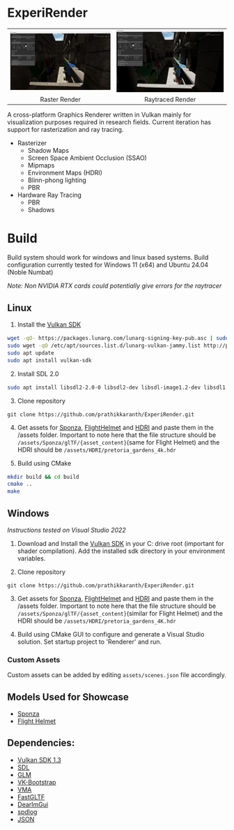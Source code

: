 # ExperiRender

<table>
  <tr>
    <td><img src="docs/images/ExperiRender_Sponza.png" width="1000"/></td>
    <td><img src="docs/images/Sponza-RT_Mat.png" width="1000"/></td>
  </tr>
  <tr>
    <td align="center">Raster Render</td>
    <td align="center">Raytraced Render</td>
  </tr>
</table>

A cross-platform Graphics Renderer written in Vulkan mainly for visualization purposes required in research fields. Current iteration has support for rasterization and ray tracing. 

- Rasterizer
    - Shadow Maps 
    - Screen Space Ambient Occlusion (SSAO) 
    - Mipmaps 
    - Environment Maps (HDRI)
    - Blinn-phong lighting 
    - PBR
- Hardware Ray Tracing
    - PBR
    - Shadows

# Build

Build system should work for windows and linux based systems. Build configuration currently tested for Windows 11 (x64) and Ubuntu 24.04 (Noble Numbat)

_Note: Non NVIDIA RTX cards could potentially give errors for the raytracer_

## Linux

1. Install the [Vulkan SDK](https://vulkan.lunarg.com/doc/view/latest/linux/getting_started_ubuntu.html)
```bash
wget -qO- https://packages.lunarg.com/lunarg-signing-key-pub.asc | sudo tee /etc/apt/trusted.gpg.d/lunarg.asc
sudo wget -qO /etc/apt/sources.list.d/lunarg-vulkan-jammy.list http://packages.lunarg.com/vulkan/lunarg-vulkan-jammy.list
sudo apt update
sudo apt install vulkan-sdk
```

2. Install SDL 2.0
```bash
sudo apt install libsdl2-2.0-0 libsdl2-dev libsdl-image1.2-dev libsdl1.2-dev
```

3. Clone repository
```
git clone https://github.com/prathikkaranth/ExperiRender.git
```

4. Get assets for [Sponza](https://github.com/KhronosGroup/glTF-Sample-Models/tree/main/2.0/Sponza), [FlightHelmet](https://github.com/KhronosGroup/glTF-Sample-Models/tree/main/2.0/FlightHelmet) and [HDRI](https://polyhaven.com/a/pretoria_gardens) and paste them in the /assets folder. Important to note here that the file structure should be `/assets/Sponza/glTF/{asset_content}`(same for Flight Helmet) and the HDRI should be `/assets/HDRI/pretoria_gardens_4k.hdr`

5. Build using CMake

```bash
mkdir build && cd build
cmake ..
make
```

## Windows

_Instructions tested on Visual Studio 2022_

1. Download and Install the [Vulkan SDK](https://vulkan.lunarg.com/sdk/home#windows) in your C: drive root (important for shader compilation). Add the installed sdk directory in your environment variables.

2. Clone repository
```
git clone https://github.com/prathikkaranth/ExperiRender.git
```

3. Get assets for [Sponza](https://github.com/KhronosGroup/glTF-Sample-Models/tree/main/2.0/Sponza), [FlightHelmet](https://github.com/KhronosGroup/glTF-Sample-Models/tree/main/2.0/FlightHelmet) and [HDRI](https://polyhaven.com/a/pretoria_gardens) and paste them in the /assets folder. Important to note here that the file structure should be `/assets/Sponza/glTF/{asset_content}`(similar for Flight Helmet) and the HDRI should be `/assets/HDRI/pretoria_gardens_4K.hdr`

4. Build using CMake GUI to configure and generate a Visual Studio solution. Set startup project to 'Renderer' and run.

### Custom Assets

Custom assets can be added by editing `assets/scenes.json` file accordingly.


## Models Used for Showcase

- [Sponza](https://github.com/KhronosGroup/glTF-Sample-Models/tree/main/2.0/Sponza)
- [Flight Helmet](https://github.com/KhronosGroup/glTF-Sample-Models/tree/main/2.0/FlightHelmet)

## Dependencies:

- [Vulkan SDK 1.3](https://vulkan.lunarg.com/sdk/home)
- [SDL](https://github.com/libsdl-org/SDL)
- [GLM](https://github.com/g-truc/glm)
- [VK-Bootstrap](https://github.com/charles-lunarg/vk-bootstrap)
- [VMA](https://github.com/GPUOpen-LibrariesAndSDKs/VulkanMemoryAllocator)
- [FastGLTF](https://github.com/spnda/fastgltf)
- [DearImGui](https://github.com/ocornut/imgui)
- [spdlog](https://github.com/gabime/spdlog)
- [JSON](https://json.nlohmann.me/)


